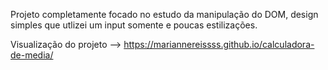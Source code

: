 Projeto completamente focado no estudo da manipulação do DOM, design simples que utlizei um input somente e poucas estilizações.

Visualização do projeto --> https://mariannereissss.github.io/calculadora-de-media/
